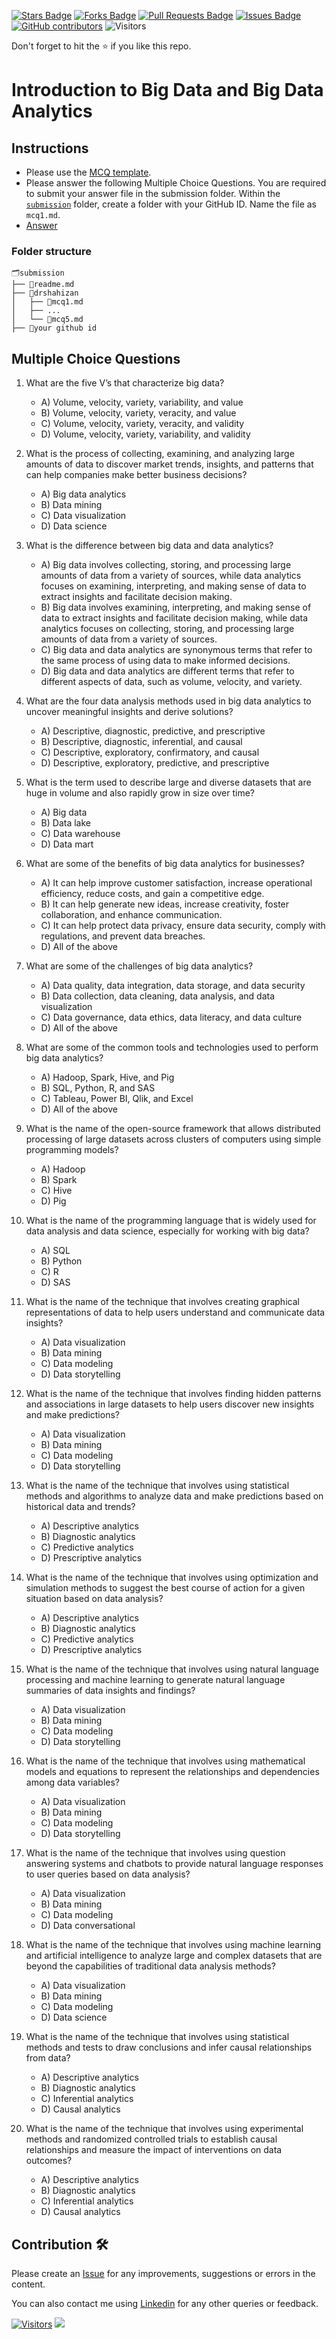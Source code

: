 <a href="https://github.com/drshahizan/HPDP/stargazers"><img src="https://img.shields.io/github/stars/drshahizan/HPDP" alt="Stars Badge"/></a>
<a href="https://github.com/drshahizan/HPDP/network/members"><img src="https://img.shields.io/github/forks/drshahizan/HPDP" alt="Forks Badge"/></a>
<a href="https://github.com/drshahizan/HPDP/pulls"><img src="https://img.shields.io/github/issues-pr/drshahizan/HPDP" alt="Pull Requests Badge"/></a>
<a href="https://github.com/drshahizan/HPDP/issues"><img src="https://img.shields.io/github/issues/drshahizan/HPDP" alt="Issues Badge"/></a>
<a href="https://github.com/drshahizan/HPDP/graphs/contributors"><img alt="GitHub contributors" src="https://img.shields.io/github/contributors/drshahizan/Python_Tutorial?color=2b9348"></a>
![Visitors](https://api.visitorbadge.io/api/visitors?path=https%3A%2F%2Fgithub.com%2Fdrshahizan%2FHPDP&labelColor=%23d9e3f0&countColor=%23697689&style=flat)

Don't forget to hit the :star: if you like this repo.

# Introduction to Big Data and Big Data Analytics

## Instructions
- Please use the [MCQ template](temp_mcq.md).
- Please answer the following Multiple Choice Questions. You are required to submit your answer file in the submission folder. Within the [`submission`](../submission/) folder, create a folder with your GitHub ID. Name the file as `mcq1.md`.
- [Answer](https://github.com/drshahizan/)

### Folder structure

```
🗂️submission
├── 📄readme.md
├── 📁drshahizan
│   ├── 📄mcq1.md
│   ├── ...
│   └── 📄mcq5.md
├── 📁your github id
```


## Multiple Choice Questions																																					

1. What are the five V’s that characterize big data?
   - A) Volume, velocity, variety, variability, and value
   - B) Volume, velocity, variety, veracity, and value
   - C) Volume, velocity, variety, veracity, and validity
   - D) Volume, velocity, variety, variability, and validity

2. What is the process of collecting, examining, and analyzing large amounts of data to discover market trends, insights, and patterns that can help companies make better business decisions?
   - A) Big data analytics
   - B) Data mining
   - C) Data visualization
   - D) Data science

3. What is the difference between big data and data analytics?
   - A) Big data involves collecting, storing, and processing large amounts of data from a variety of sources, while data analytics focuses on examining, interpreting, and making sense of data to extract insights and facilitate decision making.
   - B) Big data involves examining, interpreting, and making sense of data to extract insights and facilitate decision making, while data analytics focuses on collecting, storing, and processing large amounts of data from a variety of sources.
   - C) Big data and data analytics are synonymous terms that refer to the same process of using data to make informed decisions.
   - D) Big data and data analytics are different terms that refer to different aspects of data, such as volume, velocity, and variety.

4. What are the four data analysis methods used in big data analytics to uncover meaningful insights and derive solutions?

   - A) Descriptive, diagnostic, predictive, and prescriptive
   - B) Descriptive, diagnostic, inferential, and causal
   - C) Descriptive, exploratory, confirmatory, and causal
   - D) Descriptive, exploratory, predictive, and prescriptive

5. What is the term used to describe large and diverse datasets that are huge in volume and also rapidly grow in size over time?
   - A) Big data
   - B) Data lake
   - C) Data warehouse
   - D) Data mart

6. What are some of the benefits of big data analytics for businesses?

   - A) It can help improve customer satisfaction, increase operational efficiency, reduce costs, and gain a competitive edge.
   - B) It can help generate new ideas, increase creativity, foster collaboration, and enhance communication.
   - C) It can help protect data privacy, ensure data security, comply with regulations, and prevent data breaches.
   - D) All of the above

7. What are some of the challenges of big data analytics?
   - A) Data quality, data integration, data storage, and data security
   - B) Data collection, data cleaning, data analysis, and data visualization
   - C) Data governance, data ethics, data literacy, and data culture
   - D) All of the above

8. What are some of the common tools and technologies used to perform big data analytics?
   - A) Hadoop, Spark, Hive, and Pig
   - B) SQL, Python, R, and SAS
   - C) Tableau, Power BI, Qlik, and Excel
   - D) All of the above

9. What is the name of the open-source framework that allows distributed processing of large datasets across clusters of computers using simple programming models?

   - A) Hadoop
   - B) Spark
   - C) Hive
   - D) Pig

10. What is the name of the programming language that is widely used for data analysis and data science, especially for working with big data?
    - A) SQL
    - B) Python
    - C) R
    - D) SAS

11. What is the name of the technique that involves creating graphical representations of data to help users understand and communicate data insights?
    - A) Data visualization
    - B) Data mining
    - C) Data modeling
    - D) Data storytelling

12. What is the name of the technique that involves finding hidden patterns and associations in large datasets to help users discover new insights and make predictions?
    - A) Data visualization
    - B) Data mining
    - C) Data modeling
    - D) Data storytelling

13. What is the name of the technique that involves using statistical methods and algorithms to analyze data and make predictions based on historical data and trends?

    - A) Descriptive analytics
    - B) Diagnostic analytics
    - C) Predictive analytics
    - D) Prescriptive analytics

14. What is the name of the technique that involves using optimization and simulation methods to suggest the best course of action for a given situation based on data analysis?
    - A) Descriptive analytics
    - B) Diagnostic analytics
    - C) Predictive analytics
    - D) Prescriptive analytics

15. What is the name of the technique that involves using natural language processing and machine learning to generate natural language summaries of data insights and findings?
    - A) Data visualization
    - B) Data mining
    - C) Data modeling
    - D) Data storytelling

16. What is the name of the technique that involves using mathematical models and equations to represent the relationships and dependencies among data variables?
    - A) Data visualization
    - B) Data mining
    - C) Data modeling
    - D) Data storytelling

17. What is the name of the technique that involves using question answering systems and chatbots to provide natural language responses to user queries based on data analysis?
    - A) Data visualization
    - B) Data mining
    - C) Data modeling
    - D) Data conversational

18. What is the name of the technique that involves using machine learning and artificial intelligence to analyze large and complex datasets that are beyond the capabilities of traditional data analysis methods?
    - A) Data visualization
    - B) Data mining
    - C) Data modeling
    - D) Data science

19. What is the name of the technique that involves using statistical methods and tests to draw conclusions and infer causal relationships from data?
    - A) Descriptive analytics
    - B) Diagnostic analytics
    - C) Inferential analytics
    - D) Causal analytics

20. What is the name of the technique that involves using experimental methods and randomized controlled trials to establish causal relationships and measure the impact of interventions on data outcomes?
    - A) Descriptive analytics
    - B) Diagnostic analytics
    - C) Inferential analytics
    - D) Causal analytics

## Contribution 🛠️
Please create an [Issue](https://github.com/drshahizan/HPDP/issues) for any improvements, suggestions or errors in the content.

You can also contact me using [Linkedin](https://www.linkedin.com/in/drshahizan/) for any other queries or feedback.

[![Visitors](https://api.visitorbadge.io/api/visitors?path=https%3A%2F%2Fgithub.com%2Fdrshahizan&labelColor=%23697689&countColor=%23555555&style=plastic)](https://visitorbadge.io/status?path=https%3A%2F%2Fgithub.com%2Fdrshahizan)
![](https://hit.yhype.me/github/profile?user_id=81284918)


